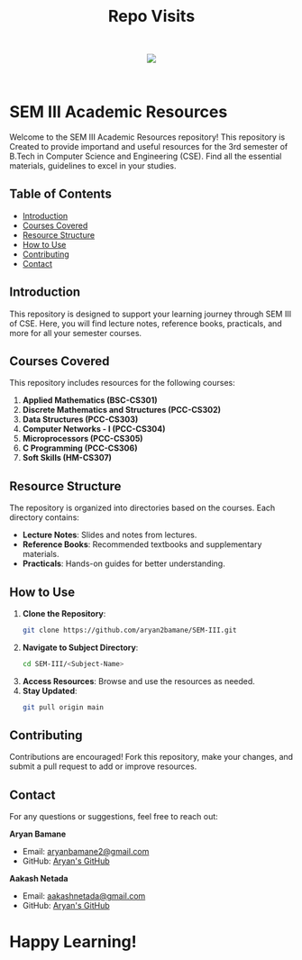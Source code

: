 <br>
<div align="center">

<h1 align="center"> Repo Visits </h1>

<br>
<p align="center">
<a href="https://visitorbadge.io/status?path=https%3A%2F%2Fgithub.com%2Faryan2bamane%2FSEM-III"><img src="https://api.visitorbadge.io/api/visitors?path=https%3A%2F%2Fgithub.com%2Faryan2bamane%2FSEM-III&label=Repo%20Visits&countColor=%231e1e1e" /></a></p>
</div>
<br>

# SEM III Academic Resources

Welcome to the SEM III Academic Resources repository! This repository is Created to provide importand and useful resources for the 3rd semester of B.Tech in Computer Science and Engineering (CSE). Find all the essential materials, guidelines to excel in your studies.

## Table of Contents

- [Introduction](#introduction)
- [Courses Covered](#courses-covered)
- [Resource Structure](#resource-structure)
- [How to Use](#how-to-use)
- [Contributing](#contributing)
- [Contact](#contact)

## Introduction

This repository is designed to support your learning journey through SEM III of CSE. Here, you will find lecture notes, reference books, practicals, and more for all your semester courses.

## Courses Covered

This repository includes resources for the following courses:

1. **Applied Mathematics (BSC-CS301)**
2. **Discrete Mathematics and Structures (PCC-CS302)**
3. **Data Structures (PCC-CS303)**
4. **Computer Networks - I (PCC-CS304)**
5. **Microprocessors (PCC-CS305)**
6. **C Programming (PCC-CS306)**
7. **Soft Skills (HM-CS307)**

## Resource Structure

The repository is organized into directories based on the courses. Each directory contains:

- **Lecture Notes**: Slides and notes from lectures.
- **Reference Books**: Recommended textbooks and supplementary materials.
- **Practicals**: Hands-on guides for better understanding.

## How to Use

1. **Clone the Repository**:
   ```sh
   git clone https://github.com/aryan2bamane/SEM-III.git
   ```
2. **Navigate to Subject Directory**:
   ```sh
   cd SEM-III/<Subject-Name>
   ```
3. **Access Resources**: Browse and use the resources as needed.
4. **Stay Updated**:
   ```sh
   git pull origin main
   ```

## Contributing

Contributions are encouraged! Fork this repository, make your changes, and submit a pull request to add or improve resources.

## Contact

For any questions or suggestions, feel free to reach out:

**Aryan Bamane**
- Email: aryanbamane2@gmail.com
- GitHub: [Aryan's GitHub](https://github.com/aryan2bamane)

**Aakash Netada**
- Email: aakashnetada@gmail.com
- GitHub: [Aryan's GitHub](https://github.com/aakashnetada)

# Happy Learning!
